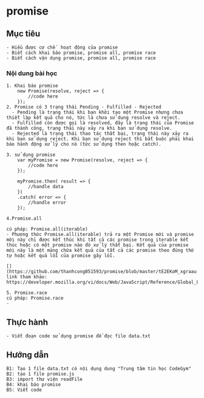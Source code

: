# promise
## Mục tiêu
    - Hiểu được cơ chế  hoạt động của promise
    - Biết cách khai báo promise, promise all, promise race
    - Biết cách vận dụng promise, promise all, promise race
    
### Nội dung bài học
    1. Khai báo promise
        new Promise(resolve, reject => {
            //code here
		});
    2. Promise có 3 trạng thái Pending - Fulfilled - Rejected
      - Pending là trạng thái khi bạn khởi tạo một Promise nhưng chưa thiết lập kết quả cho nó, tức là chưa sử dụng resolve và reject.
      - Fulfilled còn được gọi là resolved, đây là trạng thái của Promise đã thành công, trạng thái này xảy ra khi bạn sử dụng resolve.
      - Rejected là trạng thái thao tác thất bại, trạng thái này xảy ra khi bạn sử dụng reject. Khi bạn sử dụng reject thì bắt buộc phải khai báo hành động xử lý cho nó (tức sử dụng then hoặc catch).
      
    3. sử dụng promise
        var myPromise = new Promise(resolve, reject => {
            //code here
		});
        
        myPromise.then( result => {
            //handle data
        })
        .catch( error => {
            //handle error
        });
	
    4.Promise.all
    
    cú pháp: Promise.all(iterable)
    - Phương thức Promise.all(iterable) trả ra một Promise mới và promise mới này chỉ được kết thúc khi tất cả các promise trong iterable kết thúc hoặc có một promise nào đó xử lý thất bại. Kết quả của promise mới này là một mảng chứa kết quả của tất cả các promise theo đúng thứ tự hoặc kết quả lỗi của promise gây lỗi.
    
    [](https://github.com/thanhcong051593/promise/blob/master/tE2EKoM_xgraau.png)
    link tham khảo: https://developer.mozilla.org/vi/docs/Web/JavaScript/Reference/Global_Objects/Promise/all
    
    5. Promise.race
    cú pháp: Promise.race
    - 
    
## Thực hành
    - Viết đoạn code sử dụng promise để đọc file data.txt
## Hướng dẫn
    B1: Tạo 1 file data.txt có nội dụng dung "Trung tâm tin học CodeGym"
    B2: tạo 1 file promise.js
    B3: import thư viện readFile
    B4: khai báo promise
    B5: Viết code
